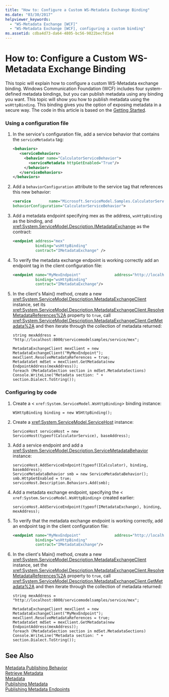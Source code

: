 ```yaml
---
title: "How to: Configure a Custom WS-Metadata Exchange Binding"
ms.date: "03/30/2017"
helpviewer_keywords: 
  - "WS-Metadata Exchange [WCF]"
  - "WS-Metadata Exchange [WCF], configuring a custom binding"
ms.assetid: cdba4d73-da64-4805-bc56-9822becfd1e4
---
```

# How to: Configure a Custom WS-Metadata Exchange Binding
This topic will explain how to configure a custom WS-Metadata exchange binding. Windows Communication Foundation (WCF) includes four system-defined metadata bindings, but you can publish metadata using any binding you want. This topic will show you how to publish metadata using the `wsHttpBinding`. This binding gives you the option of exposing metadata in a secure way. The code in this article is based on the [Getting Started](../../../../docs/framework/wcf/samples/getting-started-sample.md).  
  
### Using a configuration file  
  
1.  In the service's configuration file, add a service behavior that contains the `serviceMetadata` tag:  
  
    ```xml  
    <behaviors>  
       <serviceBehaviors>  
         <behavior name="CalculatorServiceBehavior">  
           <serviceMetadata httpGetEnabled="True"/>  
         </behavior>  
       </serviceBehaviors>  
    </behaviors>  
    ```  
  
2.  Add a `behaviorConfiguration` attribute to the service tag that references this new behavior:  
  
    ```xml  
    <service        name="Microsoft.ServiceModel.Samples.CalculatorService"  
    behaviorConfiguration="CalculatorServiceBehavior">   
    ```  
  
3.  Add a metadata endpoint specifying mex as the address, `wsHttpBinding` as the binding, and <xref:System.ServiceModel.Description.IMetadataExchange> as the contract:  
  
    ```xml  
    <endpoint address="mex"  
              binding="wsHttpBinding"  
              contract="IMetadataExchange" />  
    ```  
  
4.  To verify the metadata exchange endpoint is working correctly add an endpoint tag in the client configuration file:  
  
    ```xml  
    <endpoint name="MyMexEndpoint"               address="http://localhost:8000/servicemodelsamples/service/mex"  
              binding="wsHttpBinding"  
              contract="IMetadataExchange"/>  
    ```  
  
5.  In the client's Main() method, create a new <xref:System.ServiceModel.Description.MetadataExchangeClient> instance, set its <xref:System.ServiceModel.Description.MetadataExchangeClient.ResolveMetadataReferences%2A> property to `true`, call <xref:System.ServiceModel.Description.MetadataExchangeClient.GetMetadata%2A> and then iterate through the collection of metadata returned:  
  
    ```  
    string mexAddress = "http://localhost:8000/servicemodelsamples/service/mex";  
  
    MetadataExchangeClient mexClient = new MetadataExchangeClient("MyMexEndpoint");  
    mexClient.ResolveMetadataReferences = true;  
    MetadataSet mdSet = mexClient.GetMetadata(new EndpointAddress(mexAddress));  
    foreach (MetadataSection section in mdSet.MetadataSections)  
    Console.WriteLine("Metadata section: " + section.Dialect.ToString());  
    ```  
  
### Configuring by code  
  
1.  Create a <<!--zz xref:System.ServiceModel.WsHttpBinding --> `xref:System.ServiceModel.WsHttpBinding`> binding instance:  
  
    ```  
    WSHttpBinding binding = new WSHttpBinding();  
    ```  
  
2.  Create a <xref:System.ServiceModel.ServiceHost> instance:  
  
    ```  
    ServiceHost serviceHost = new ServiceHost(typeof(CalculatorService), baseAddress);  
    ```  
  
3.  Add a service endpoint and add a <xref:System.ServiceModel.Description.ServiceMetadataBehavior> instance:  
  
    ```  
    serviceHost.AddServiceEndpoint(typeof(ICalculator), binding, baseAddress);  
    ServiceMetadataBehavior smb = new ServiceMetadataBehavior();  
    smb.HttpGetEnabled = true;  
    serviceHost.Description.Behaviors.Add(smb);  
    ```  
  
4.  Add a metadata exchange endpoint, specifying the <<!--zz xref:System.ServiceModel.WsHttpBinding --> `xref:System.ServiceModel.WsHttpBinding`> created earlier:  
  
    ```  
    serviceHost.AddServiceEndpoint(typeof(IMetadataExchange), binding, mexAddress);  
    ```  
  
5.  To verify that the metadata exchange endpoint is working correctly, add an endpoint tag in the client configuration file:  
  
    ```xml  
    <endpoint name="MyMexEndpoint"               address="http://localhost:8000/servicemodelsamples/service/mex"  
              binding="wsHttpBinding"  
              contract="IMetadataExchange"/>  
    ```  
  
6.  In the client's Main() method, create a new <xref:System.ServiceModel.Description.MetadataExchangeClient> instance, set the <xref:System.ServiceModel.Description.MetadataExchangeClient.ResolveMetadataReferences%2A> property to `true`, call <xref:System.ServiceModel.Description.MetadataExchangeClient.GetMetadata%2A> and then iterate through the collection of metadata returned:  
  
    ```  
    string mexAddress = "http://localhost:8000/servicemodelsamples/service/mex";  
  
    MetadataExchangeClient mexClient = new MetadataExchangeClient("MyMexEndpoint");  
    mexClient.ResolveMetadataReferences = true;  
    MetadataSet mdSet = mexClient.GetMetadata(new EndpointAddress(mexAddress));  
    foreach (MetadataSection section in mdSet.MetadataSections)  
    Console.WriteLine("Metadata section: " + section.Dialect.ToString());  
    ```  
  
## See Also  
 [Metadata Publishing Behavior](../../../../docs/framework/wcf/samples/metadata-publishing-behavior.md)  
 [Retrieve Metadata](../../../../docs/framework/wcf/samples/retrieve-metadata.md)  
 [Metadata](../../../../docs/framework/wcf/feature-details/metadata.md)  
 [Publishing Metadata](../../../../docs/framework/wcf/feature-details/publishing-metadata.md)  
 [Publishing Metadata Endpoints](../../../../docs/framework/wcf/publishing-metadata-endpoints.md)
